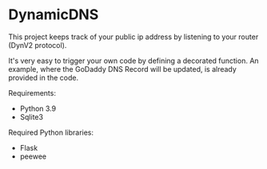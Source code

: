 # DynamicDNS

This project keeps track of your public ip address by listening to your router (DynV2 protocol).

It's very easy to trigger your own code by defining a decorated function.
An example, where the GoDaddy DNS Record will be updated, is already provided in the code.

Requirements:
- Python 3.9
- Sqlite3

Required Python libraries:
- Flask
- peewee
